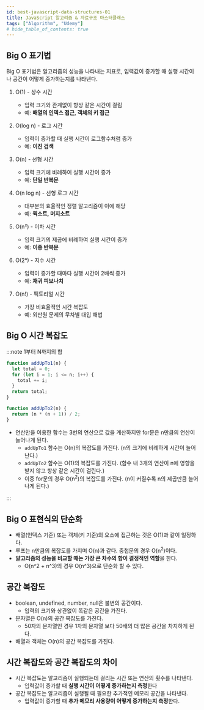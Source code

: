 ```yaml
---
id: best-javascript-data-structures-01
title: JavaScript 알고리즘 & 자료구조 마스터클래스
tags: ["Algorithm", "Udemy"]
# hide_table_of_contents: true
---
```


## Big O 표기법

Big O 표기법은 알고리즘의 성능을 나타내는 지표로, 입력값이 증가할 때 실행 시간이나 공간이 어떻게 증가하는지를 나타낸다.

1. O(1) - 상수 시간

   - 입력 크기와 관계없이 항상 같은 시간이 걸림
   - 예: **배열의 인덱스 접근, 객체의 키 접근**

2. O(log n) - 로그 시간

   - 입력이 증가할 때 실행 시간이 로그함수처럼 증가
   - 예: **이진 검색**

3. O(n) - 선형 시간

   - 입력 크기에 비례하여 실행 시간이 증가
   - 예: **단일 반복문**

4. O(n log n) - 선형 로그 시간

   - 대부분의 효율적인 정렬 알고리즘이 이에 해당
   - 예: **퀵소트, 머지소트**

5. O(n²) - 이차 시간

   - 입력 크기의 제곱에 비례하여 실행 시간이 증가
   - 예: **이중 반복문**

6. O(2ⁿ) - 지수 시간

   - 입력이 증가할 때마다 실행 시간이 2배씩 증가
   - 예: **재귀 피보나치**

7. O(n!) - 팩토리얼 시간
   - 가장 비효율적인 시간 복잡도
   - 예: 외판원 문제의 무차별 대입 해법

## Big O 시간 복잡도

:::note 1부터 N까지의 합

```js title="For 문을 이용한 함수"
function addUpTo1(n) {
  let total = 0;
  for (let i = 1; i <= n; i++) {
    total += i;
  }
  return total;
}
```

```js title="연산만을 이용한 함수"
function addUpTo2(n) {
  return (n * (n + 1)) / 2;
}
```

- 연산만을 이용한 함수는 3번의 연산으로 값을 계산하지만 for문은 n만큼의 연산이 늘어나게 된다.
  - `addUpTo1` 함수는 O(n)의 복잡도를 가진다. (n의 크기에 비례하게 시간이 늘어난다.)
  - `addUpTo2` 함수는 O(1)의 복잡도를 가진다. (함수 내 3개의 연산이 n에 영향을 받지 않고 항상 같은 시간이 걸린다.)
  - 이중 for문의 경우 O(n<sup>2</sup>)의 복잡도를 가진다. (n이 커질수록 n의 제곱만큼 늘어나게 된다.)

:::

## Big O 표현식의 단순화

- 배열(인덱스 기준) 또는 객체(키 기준)의 요소에 접근하는 것은 O(1)과 같이 일정하다.
- 루프는 n만큼의 복잡도를 가지며 O(n)과 같다. 중첩문의 경우 O(n<sup>2</sup>)이다.
- **알고리즘의 성능을 비교할 때는 가장 큰 차수의 항이 결정적인 역할**을 한다.
  - O(n^2 + n^3)의 경우 O(n^3)으로 단순화 할 수 있다.

## 공간 복잡도

- boolean, undefined, number, null은 불변의 공간이다.
  - 입력의 크기와 상관없이 똑같은 공간을 가진다.
- 문자열은 O(n)의 공간 복잡도를 가진다.
  - 50자의 문자열인 경우 1자의 문자열 보다 50배의 더 많은 공간을 차지하게 된다.
- 배열과 객체는 O(n)의 공간 복잡도를 가진다.

## 시간 복잡도와 공간 복잡도의 차이

- 시간 복잡도는 알고리즘이 실행되는데 걸리는 시간 또는 연산의 횟수를 나타낸다.
  - 입력값이 증가할 때 **실행 시간이 어떻게 증가하는지 측정**한다
- 공간 복잡도는 알고리즘이 실행될 때 필요한 추가적인 메모리 공간을 나타낸다.
  - 입력값이 증가할 때 **추가 메모리 사용량이 어떻게 증가하는지 측정**한다.
